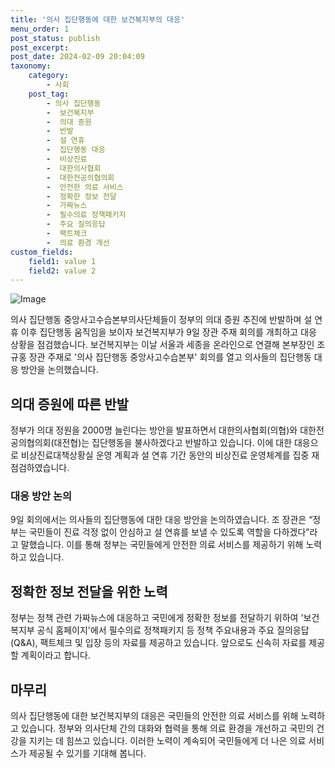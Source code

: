 ```yaml
---
title: '의사 집단행동에 대한 보건복지부의 대응'
menu_order: 1
post_status: publish
post_excerpt: 
post_date: 2024-02-09 20:04:09
taxonomy:
    category:
        - 사회
    post_tag:
        - 의사 집단행동
        -  보건복지부
        -  의대 증원
        -  반발
        -  설 연휴
        -  집단행동 대응
        -  비상진료
        -  대한의사협회
        -  대한전공의협의회
        -  안전한 의료 서비스
        -  정확한 정보 전달
        -  가짜뉴스
        -  필수의료 정책패키지
        -  주요 질의응답
        -  팩트체크
        -  의료 환경 개선
custom_fields:
    field1: value 1
    field2: value 2
---
```


![Image](https://imgnews.pstatic.net/image/030/2024/02/09/0003180086_001_20240209160401276.jpg?type=w647)

의사 집단행동 중앙사고수습본부의사단체들이 정부의 의대 증원 추진에 반발하며 설 연휴 이후 집단행동 움직임을 보이자 보건복지부가 9일 장관 주재 회의를 개최하고 대응 상황을 점검했습니다. 보건복지부는 이날 서울과 세종을 온라인으로 연결해 본부장인 조규홍 장관 주재로 '의사 집단행동 중앙사고수습본부' 회의를 열고 의사들의 집단행동 대응 방안을 논의했습니다. 
## 의대 증원에 따른 반발
정부가 의대 정원을 2000명 늘린다는 방안을 발표하면서 대한의사협회(의협)와 대한전공의협의회(대전협)는 집단행동을 불사하겠다고 반발하고 있습니다. 이에 대한 대응으로 비상진료대책상황실 운영 계획과 설 연휴 기간 동안의 비상진료 운영체계를 집중 재점검하였습니다.
### 대응 방안 논의
9일 회의에서는 의사들의 집단행동에 대한 대응 방안을 논의하였습니다. 조 장관은 “정부는 국민들이 진료 걱정 없이 안심하고 설 연휴를 보낼 수 있도록 역할을 다하겠다”라고 말했습니다. 이를 통해 정부는 국민들에게 안전한 의료 서비스를 제공하기 위해 노력하고 있습니다.
## 정확한 정보 전달을 위한 노력
정부는 정책 관련 가짜뉴스에 대응하고 국민에게 정확한 정보를 전달하기 위하여 '보건복지부 공식 홈페이지'에서 필수의료 정책패키지 등 정책 주요내용과 주요 질의응답(Q&A), 팩트체크 및 입장 등의 자료를 제공하고 있습니다. 앞으로도 신속히 자료를 제공할 계획이라고 합니다.
## 마무리
의사 집단행동에 대한 보건복지부의 대응은 국민들의 안전한 의료 서비스를 위해 노력하고 있습니다. 정부와 의사단체 간의 대화와 협력을 통해 의료 환경을 개선하고 국민의 건강을 지키는 데 힘쓰고 있습니다. 이러한 노력이 계속되어 국민들에게 더 나은 의료 서비스가 제공될 수 있기를 기대해 봅니다.
